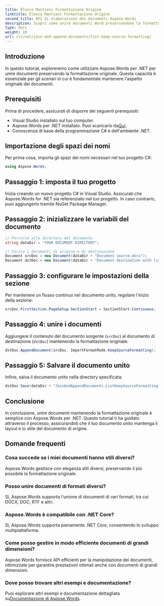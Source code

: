 ```yaml
---
title: Elenco Mantieni Formattazione Origine
linktitle: Elenco Mantieni Formattazione Origine
second_title: API di elaborazione dei documenti Aspose.Words
description: Scopri come unire documenti Word preservandone la formattazione usando Aspose.Words per .NET. Questo tutorial fornisce una guida passo-passo per unire documenti senza problemi.
type: docs
weight: 10
url: /it/net/join-and-append-documents/list-keep-source-formatting/
---
```

## Introduzione

In questo tutorial, esploreremo come utilizzare Aspose.Words per .NET per unire documenti preservando la formattazione originale. Questa capacità è essenziale per gli scenari in cui è fondamentale mantenere l'aspetto originale dei documenti.

## Prerequisiti

Prima di procedere, assicurati di disporre dei seguenti prerequisiti:

- Visual Studio installato sul tuo computer.
-  Aspose.Words per .NET installato. Puoi scaricarlo da[Qui](https://releases.aspose.com/words/net/).
- Conoscenza di base della programmazione C# e dell'ambiente .NET.

## Importazione degli spazi dei nomi

Per prima cosa, importa gli spazi dei nomi necessari nel tuo progetto C#:

```csharp
using Aspose.Words;
```

## Passaggio 1: imposta il tuo progetto

Inizia creando un nuovo progetto C# in Visual Studio. Assicurati che Aspose.Words for .NET sia referenziato nel tuo progetto. In caso contrario, puoi aggiungerlo tramite NuGet Package Manager.

## Passaggio 2: inizializzare le variabili del documento

```csharp
// Percorso alla directory del documento
string dataDir = "YOUR DOCUMENT DIRECTORY";

// Carica i documenti di origine e di destinazione
Document srcDoc = new Document(dataDir + "Document source.docx");
Document dstDoc = new Document(dataDir + "Document destination with list.docx");
```

## Passaggio 3: configurare le impostazioni della sezione

Per mantenere un flusso continuo nel documento unito, regolare l'inizio della sezione:

```csharp
srcDoc.FirstSection.PageSetup.SectionStart = SectionStart.Continuous;
```

## Passaggio 4: unire i documenti

Aggiungere il contenuto del documento sorgente (`srcDoc`) al documento di destinazione (`dstDoc`) mantenendo la formattazione originale:

```csharp
dstDoc.AppendDocument(srcDoc, ImportFormatMode.KeepSourceFormatting);
```

## Passaggio 5: Salvare il documento unito

Infine, salva il documento unito nella directory specificata:

```csharp
dstDoc.Save(dataDir + "JoinAndAppendDocuments.ListKeepSourceFormatting.docx");
```

## Conclusione

In conclusione, unire documenti mantenendo la formattazione originale è semplice con Aspose.Words per .NET. Questo tutorial ti ha guidato attraverso il processo, assicurandoti che il tuo documento unito mantenga il layout e lo stile del documento di origine.

## Domande frequenti

### Cosa succede se i miei documenti hanno stili diversi?
Aspose.Words gestisce con eleganza stili diversi, preservando il più possibile la formattazione originale.

### Posso unire documenti di formati diversi?
Sì, Aspose.Words supporta l'unione di documenti di vari formati, tra cui DOCX, DOC, RTF e altri.

### Aspose.Words è compatibile con .NET Core?
Sì, Aspose.Words supporta pienamente .NET Core, consentendo lo sviluppo multipiattaforma.

### Come posso gestire in modo efficiente documenti di grandi dimensioni?
Aspose.Words fornisce API efficienti per la manipolazione dei documenti, ottimizzate per garantire prestazioni ottimali anche con documenti di grandi dimensioni.

### Dove posso trovare altri esempi e documentazione?
 Puoi esplorare altri esempi e documentazione dettagliata su[Documentazione di Aspose.Words](https://reference.aspose.com/words/net/).
